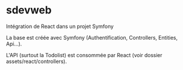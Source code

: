 # sdevweb
Intégration de React dans un projet Symfony

La base est créée avec Symfony (Authentification, Controllers, Entities, Api...).

L'API (surtout la Todolist) est consommée par React (voir dossier assets/react/controllers).
